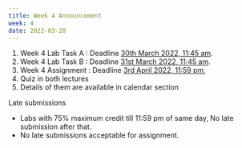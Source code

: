 ```yaml
---
title: Week 4 Announcement
week: 4
date: 2022-03-28
---
```


1. Week 4 Lab Task A : Deadline [30th March 2022, 11:45 am](#). 
1. Week 4 Lab Task B : Deadline [31st March 2022, 11:45 am](#). 
1. Week 4 Assignment : Deadline [3rd April 2022, 11:59 pm](#),
1. Quiz in both lectures  
1. Details of them are available in calendar section

Late submissions 
* Labs with 75% maximum credit till 11:59 pm of same day, No late submission after that. 
* No late submissions acceptable for assignment. 